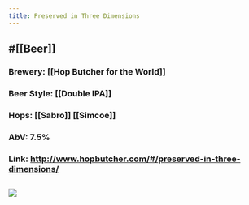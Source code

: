 ```yaml
---
title: Preserved in Three Dimensions
---
```


## #[[Beer]]
### Brewery: [[Hop Butcher for the World]]

### Beer Style: [[Double IPA]]

### Hops: [[Sabro]] [[Simcoe]]

### AbV: 7.5%

### Link: http://www.hopbutcher.com/#/preserved-in-three-dimensions/

## ![](https://images.squarespace-cdn.com/content/v1/56898fcb05f8e23aa28e30e5/1566848458222-XNY7BFYBS4GRNH4KT7GN/ke17ZwdGBToddI8pDm48kH5e5AbZ69pvYODqctUP6pt7gQa3H78H3Y0txjaiv_0fDoOvxcdMmMKkDsyUqMSsMWxHk725yiiHCCLfrh8O1z5QHyNOqBUUEtDDsRWrJLTmmzJBBHkqvGAibxByi2-xi3Pvk8W2C7VzWk7QFq0HyqnQS3b2pqlH_miAKj15V_QX/Preserved-In-Three-Dimensions-%28Square%29.jpg?format=1500w)
